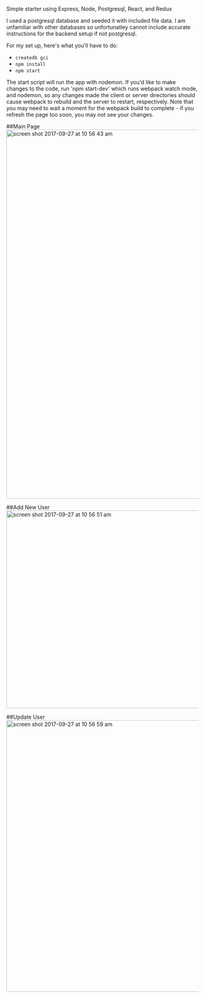 
Simple starter using Express, Node, Postgresql, React, and Redux

I used a postgresql database and seeded it with included file data. I am unfamiliar with other databases so unfortunatley cannot include accurate instructions for the backend setup if not postgresql.


For my set up, here's what you'll have to do:


* `createdb gci`
* `npm install`
* `npm start`

The start script will run the app with nodemon. If you'd like to make changes to the code, run 'npm start-dev' which runs webpack watch mode, and nodemon, so any changes made the client or server directories should cause webpack to rebuild and the server to restart, respectively. Note that you may need to wait a moment for the webpack build to complete - if you refresh the page too soon, you may not see your changes.


##Main Page
<img width="966" alt="screen shot 2017-09-27 at 10 56 43 am" src="https://user-images.githubusercontent.com/27159818/30926697-36efba06-a373-11e7-8758-c4282fd48737.png">

##Add New User
<img width="518" alt="screen shot 2017-09-27 at 10 56 51 am" src="https://user-images.githubusercontent.com/27159818/30926703-3e407782-a373-11e7-9ba2-9528177b514b.png">

##Update User
<img width="711" alt="screen shot 2017-09-27 at 10 56 59 am" src="https://user-images.githubusercontent.com/27159818/30926705-40a84fea-a373-11e7-8aa1-407a0e583ebb.png">
